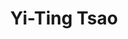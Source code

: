 ---
layout: people
hidden: true
title: Yi-Ting Tsao
name: Yi-Ting Tsao
student_id: d97922027
status: graduated
program: PhD student
entry_year: 2008
exit_year: 2014
link: false
external_url: 
image: /people/images/Yi-Ting_Tsao.jpg
research_interests: 
brief: 
---
